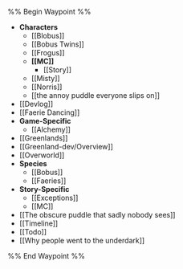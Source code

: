 %% Begin Waypoint %%
- **Characters**
	- [[Blobus]]
	- [[Bobus Twins]]
	- [[Frogus]]
	- **[[MC]]**
		- [[Story]]
	- [[Misty]]
	- [[Norris]]
	- [[the annoy puddle everyone slips on]]
- [[Devlog]]
- [[Faerie Dancing]]
- **Game-Specific**
	- [[Alchemy]]
- [[Greenlands]]
- [[Greenland-dev/Overview]]
- [[Overworld]]
- **Species**
	- [[Bobus]]
	- [[Faeries]]
- **Story-Specific**
	- [[Exceptions]]
	- [[MC]]
- [[The obscure puddle that sadly nobody sees]]
- [[Timeline]]
- [[Todo]]
- [[Why people went to the underdark]]

%% End Waypoint %%